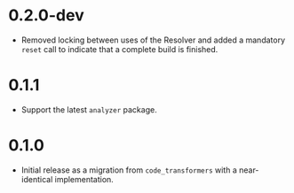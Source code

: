 # 0.2.0-dev

- Removed locking between uses of the Resolver and added a mandatory `reset`
  call to indicate that a complete build is finished.

# 0.1.1

- Support the latest `analyzer` package.

# 0.1.0

- Initial release as a migration from `code_transformers` with a near-identical
  implementation.
